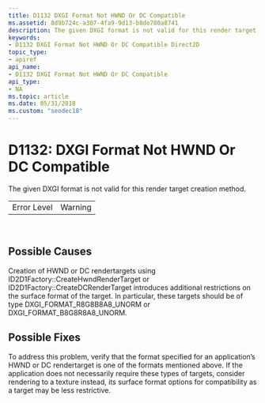 ```yaml
---
title: D1132 DXGI Format Not HWND Or DC Compatible
ms.assetid: 8d9b724c-a307-4fa9-9d13-b8de780a8741
description: The given DXGI format is not valid for this render target creation method.
keywords:
- D1132 DXGI Format Not HWND Or DC Compatible Direct2D
topic_type:
- apiref
api_name:
- D1132 DXGI Format Not HWND Or DC Compatible
api_type:
- NA
ms.topic: article
ms.date: 05/31/2018
ms.custom: "seodec18"
---
```


# D1132: DXGI Format Not HWND Or DC Compatible

The given DXGI format is not valid for this render target creation method.



|             |         |
|-------------|---------|
| Error Level | Warning |



 

## Possible Causes

Creation of HWND or DC rendertargets using ID2D1Factory::CreateHwndRenderTarget or ID2D1Factory::CreateDCRenderTarget introduces additional restrictions on the surface format of the target. In particular, these targets should be of type DXGI\_FORMAT\_R8G8B8A8\_UNORM or DXGI\_FORMAT\_B8G8R8A8\_UNORM.

## Possible Fixes

To address this problem, verify that the format specified for an application’s HWND or DC rendertarget is one of the formats mentioned above. If the application does not necessarily require these types of targets, consider rendering to a texture instead, its surface format options for compatibility as a target may be less restrictive.

 

 





